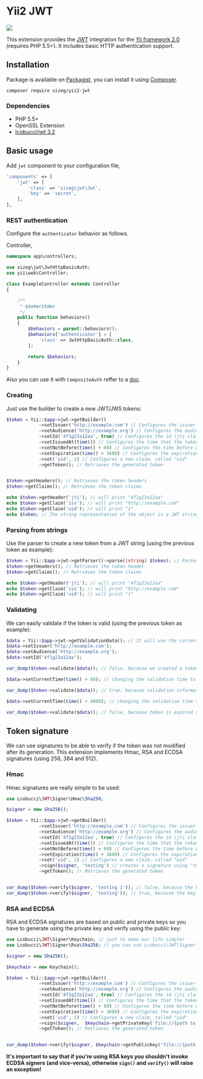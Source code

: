 # Yii2 JWT

![](https://travis-ci.org/sizeg/yii2-jwt.svg)

This extension provides the [JWT](https://github.com/lcobucci/jwt) integration for the [Yii framework 2.0](http://www.yiiframework.com) (requires PHP 5.5+).
It includes basic HTTP authentication support.

## Installation

Package is available on [Packagist](https://packagist.org/packages/sizeg/yii2-jwt),
you can install it using [Composer](http://getcomposer.org).

```shell
composer require sizeg/yii2-jwt
```

### Dependencies

- PHP 5.5+
- OpenSSL Extension
- [lcobucci/jwt 3.2](https://github.com/lcobucci/jwt/tree/3.2)

## Basic usage

Add `jwt` component to your configuration file,

```php
'components' => [
    'jwt' => [
        'class' => 'sizeg\jwt\Jwt',
	    'key' => 'secret',
    ],
],
```

### REST authentication

Configure the `authenticator` behavior as follows.

Controller,

```php
namespace app\controllers;

use sizeg\jwt\JwtHttpBasicAuth;
use yii\web\Controller;

class ExampleController extends Controller
{

    /**
     * @inheritdoc
     */
    public function behaviors()
    {
        $behaviors = parent::behaviors();
        $behaviors['authenticator'] = [
            'class' => JwtHttpBasicAuth::class,
        ];

        return $behaviors;
    }
}
```

Also you can use it with `CompositeAuth` reffer to a [doc](http://www.yiiframework.com/doc-2.0/guide-rest-authentication.html).

### Creating

Just use the builder to create a new JWT/JWS tokens:

```php
$token = Yii::$app->jwt->getBuilder()
            ->setIssuer('http://example.com') // Configures the issuer (iss claim)
            ->setAudience('http://example.org') // Configures the audience (aud claim)
            ->setId('4f1g23a12aa', true) // Configures the id (jti claim), replicating as a header item
            ->setIssuedAt(time()) // Configures the time that the token was issue (iat claim)
            ->setNotBefore(time() + 60) // Configures the time before which the token cannot be accepted (nbf claim)
            ->setExpiration(time() + 3600) // Configures the expiration time of the token (exp claim)
            ->set('uid', 1) // Configures a new claim, called "uid"
            ->getToken(); // Retrieves the generated token


$token->getHeaders(); // Retrieves the token headers
$token->getClaims(); // Retrieves the token claims

echo $token->getHeader('jti'); // will print "4f1g23a12aa"
echo $token->getClaim('iss'); // will print "http://example.com"
echo $token->getClaim('uid'); // will print "1"
echo $token; // The string representation of the object is a JWT string (pretty easy, right?)
```

### Parsing from strings

Use the parser to create a new token from a JWT string (using the previous token as example):

```php
$token = Yii::$app->jwt->getParser()->parse((string) $token); // Parses from a string
$token->getHeaders(); // Retrieves the token header
$token->getClaims(); // Retrieves the token claims

echo $token->getHeader('jti'); // will print "4f1g23a12aa"
echo $token->getClaim('iss'); // will print "http://example.com"
echo $token->getClaim('uid'); // will print "1"
```

### Validating

We can easily validate if the token is valid (using the previous token as example):

```php
$data = Yii::$app->jwt->getValidationData(); // It will use the current time to validate (iat, nbf and exp)
$data->setIssuer('http://example.com');
$data->setAudience('http://example.org');
$data->setId('4f1g23a12aa');

var_dump($token->validate($data)); // false, because we created a token that cannot be used before of `time() + 60`

$data->setCurrentTime(time() + 60); // changing the validation time to future

var_dump($token->validate($data)); // true, because validation information is equals to data contained on the token

$data->setCurrentTime(time() + 4000); // changing the validation time to future

var_dump($token->validate($data)); // false, because token is expired since current time is greater than exp
```

## Token signature

We can use signatures to be able to verify if the token was not modified after its generation. This extension implements Hmac, RSA and ECDSA signatures (using 256, 384 and 512).

### Hmac

Hmac signatures are really simple to be used:

```php
use Lcobucci\JWT\Signer\Hmac\Sha256;

$signer = new Sha256();

$token = Yii::$app->jwt->getBuilder()
            ->setIssuer('http://example.com') // Configures the issuer (iss claim)
            ->setAudience('http://example.org') // Configures the audience (aud claim)
            ->setId('4f1g23a12aa', true) // Configures the id (jti claim), replicating as a header item
            ->setIssuedAt(time()) // Configures the time that the token was issue (iat claim)
            ->setNotBefore(time() + 60) // Configures the time before which the token cannot be accepted (nbf claim)
            ->setExpiration(time() + 3600) // Configures the expiration time of the token (exp claim)
            ->set('uid', 1) // Configures a new claim, called "uid"
            ->sign($signer, 'testing') // creates a signature using "testing" as key
            ->getToken(); // Retrieves the generated token


var_dump($token->verify($signer, 'testing 1')); // false, because the key is different
var_dump($token->verify($signer, 'testing')); // true, because the key is the same
```

### RSA and ECDSA

RSA and ECDSA signatures are based on public and private keys so you have to generate using the private key and verify using the public key:

```php
use Lcobucci\JWT\Signer\Keychain; // just to make our life simpler
use Lcobucci\JWT\Signer\Rsa\Sha256; // you can use Lcobucci\JWT\Signer\Ecdsa\Sha256 if you're using ECDSA keys

$signer = new Sha256();

$keychain = new Keychain();

$token = Yii::$app->jwt->getBuilder()
            ->setIssuer('http://example.com') // Configures the issuer (iss claim)
            ->setAudience('http://example.org') // Configures the audience (aud claim)
            ->setId('4f1g23a12aa', true) // Configures the id (jti claim), replicating as a header item
            ->setIssuedAt(time()) // Configures the time that the token was issue (iat claim)
            ->setNotBefore(time() + 60) // Configures the time before which the token cannot be accepted (nbf claim)
            ->setExpiration(time() + 3600) // Configures the expiration time of the token (exp claim)
            ->set('uid', 1) // Configures a new claim, called "uid"
            ->sign($signer,  $keychain->getPrivateKey('file://{path to your private key}')) // creates a signature using your private key
            ->getToken(); // Retrieves the generated token


var_dump($token->verify($signer, $keychain->getPublicKey('file://{path to your public key}'))); // true when the public key was generated by the private one =)
```

**It's important to say that if you're using RSA keys you shouldn't invoke ECDSA signers (and vice-versa), otherwise ```sign()``` and ```verify()``` will raise an exception!**
